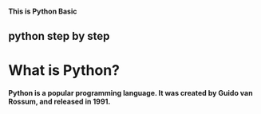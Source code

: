 ####  This is Python Basic 
## python step by step
# What is Python?
#### Python is a popular programming language. It was created by Guido van Rossum, and released in 1991.
